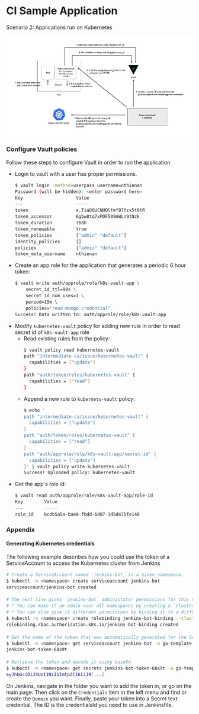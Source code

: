 # CI Sample Application

Scenario 2: Applications run on Kubernetes

![Applications run on Kubernetes](docs/scenario-2-vault-k8s.png)

### Configure Vault policies
Follow these steps to configure Vault in order to run the application

- Login to vault with a user has proper permissions.   
  ```bash
  $ vault login -method=userpass username=nthienan
  Password (will be hidden): <enter password here>
  Key                    Value
  ---                    -----
  token                  s.TiaDOUCNHQlfmf97fzx5t0tR
  token_accessor         6gbw8tq7xPDF509AWLn9tNzk
  token_duration         768h
  token_renewable        true
  token_policies         ["admin" "default"]
  identity_policies      []
  policies               ["admin" "default"]
  token_meta_username    nthienan
  ``` 
- Create an app role for the application that generates a periodic 6 hour token:
  ```bash
  $ vault write auth/approle/role/k8s-vault-app \
      secret_id_ttl=90s \
      secret_id_num_uses=1 \
      period=15m \
      policies="read-mongo-credential"
  Success! Data written to: auth/approle/role/k8s-vault-app
  ```
- Modify `kubernetes-vault` policy for adding new rule in order to read secret id of `k8s-vault-app` role
  * Read existing rules from the policy:
    ```bash
    $ vault policy read kubernetes-vault
    path "intermediate-ca/issue/kubernetes-vault" {
      capabilities = ["update"]
    }
    path "auth/token/roles/kubernetes-vault" {
      capabilities = ["read"]
    }
    ```
  * Append a new rule to `kubernets-vault` policy:
    ```bash
    $ echo '
    path "intermediate-ca/issue/kubernetes-vault" {
      capabilities = ["update"]
    }
    path "auth/token/roles/kubernetes-vault" {
      capabilities = ["read"]
    }
    path "auth/approle/role/k8s-vault-app/secret-id" {
      capabilities = ["update"]
    }' | vault policy write kubernetes-vault -
    Success! Uploaded policy: kubernetes-vault
    ```
- Get the app's role id:
  ```bash
  $ vault read auth/approle/role/k8s-vault-app/role-id
  Key        Value
  ---        -----
  role_id    bcdb5a5a-bae6-fbdd-6d07-1d5d475fe148
  ```

### Appendix

#### Generating Kubernetes credentials
     
The following example describes how you could use the token of a ServiceAccount to access the Kubernetes cluster from Jenkins
```bash
# Create a ServiceAccount named `jenkins-bot` in a given namespace.
$ kubectl -n <namespace> create serviceaccount jenkins-bot
serviceaccount/jenkins-bot created

# The next line gives `jenkins-bot` administator permissions for this namespace.
# * You can make it an admin over all namespaces by creating a `ClusterRoleBinding` instead of a `RoleBinding`.
# * You can also give it different permissions by binding it to a different `(Cluster)Role`.
$ kubectl -n <namespace> create rolebinding jenkins-bot-binding --clusterrole=cluster-admin --serviceaccount=<namespace>:jenkins-bot
rolebinding.rbac.authorization.k8s.io/jenkins-bot-binding created

# Get the name of the token that was automatically generated for the ServiceAccount `jenkins-bot`.
$ kubectl -n <namespace> get serviceaccount jenkins-bot -o go-template --template='{{range .secrets}}{{.name}}{{"\n"}}{{end}}'
jenkins-bot-token-68x9t

# Retrieve the token and decode it using base64.
$ kubectl -n <namespace> get secrets jenkins-bot-token-68x9t -o go-template --template '{{index .data "token"}}' | base64 -d
eyJhbGciOiJSUzI1NiIsImtpZCI6IiJ9[...]
```
On Jenkins, navigate in the folder you want to add the token in, or go on the main page. Then click on the `Credentials` item in the left menu and find or create the `Domain` you want. Finally, paste your token into a Secret text credential. The ID is the credentialsId you need to use in Jenkinsfile.
